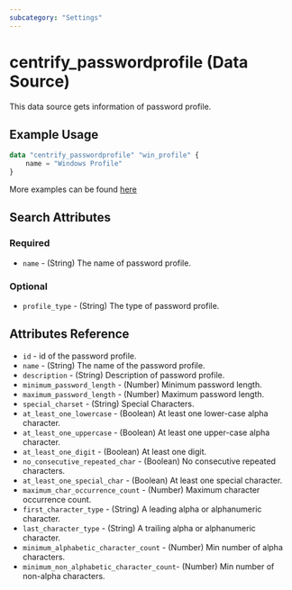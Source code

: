 ```yaml
---
subcategory: "Settings"
---
```


# centrify_passwordprofile (Data Source)

This data source gets information of password profile.

## Example Usage

```terraform
data "centrify_passwordprofile" "win_profile" {
    name = "Windows Profile"
}
```

More examples can be found [here](https://github.com/marcozj/terraform-provider-centrify/tree/main/examples/centrify_passwordprofile)

## Search Attributes

### Required

- `name` - (String) The name of password profile.

### Optional

- `profile_type` - (String) The type of password profile.

## Attributes Reference

- `id` - id of the password profile.
- `name` - (String) The name of the password profile.
- `description` - (String) Description of password profile.
- `minimum_password_length` - (Number) Minimum password length.
- `maximum_password_length` - (Number) Maximum password length.
- `special_charset` - (String) Special Characters.
- `at_least_one_lowercase` - (Boolean) At least one lower-case alpha character.
- `at_least_one_uppercase` - (Boolean) At least one upper-case alpha character.
- `at_least_one_digit` - (Boolean) At least one digit.
- `no_consecutive_repeated_char` - (Boolean) No consecutive repeated characters.
- `at_least_one_special_char` - (Boolean) At least one special character.
- `maximum_char_occurrence_count` - (Number) Maximum character occurrence count.
- `first_character_type` - (String) A leading alpha or alphanumeric character.
- `last_character_type` - (String) A trailing alpha or alphanumeric character.
- `minimum_alphabetic_character_count` - (Number) Min number of alpha characters.
- `minimum_non_alphabetic_character_count`-  (Number) Min number of non-alpha characters.

